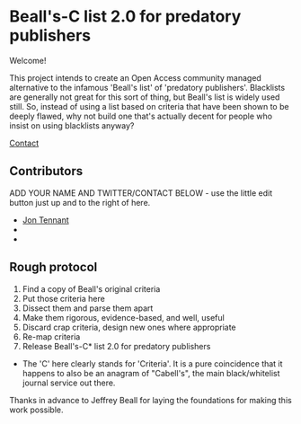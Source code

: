 # Beall's-C list 2.0 for predatory publishers

Welcome!

This project intends to create an Open Access community managed alternative to the infamous 'Beall's list' of 'predatory publishers'. Blacklists are generally not great for this sort of thing, but Beall's list is widely used still. So, instead of using a list based on criteria that have been shown to be deeply flawed, why not build one that's actually decent for people who insist on using blacklists anyway?

[Contact](mailto:jon.tennant.2@gmail.com)

## Contributors 

ADD YOUR NAME AND TWITTER/CONTACT BELOW - use the little edit button just up and to the right of here.

* [Jon Tennant](https://twitter.com/protohedgehog)
* 
* 

## Rough protocol

1. Find a copy of Beall's original criteria
2. Put those criteria here
3. Dissect them and parse them apart
4. Make them rigorous, evidence-based, and well, useful
5. Discard crap criteria, design new ones where appropriate
6. Re-map criteria
7. Release Beall's-C* list 2.0 for predatory publishers

* The 'C' here clearly stands for 'Criteria'. It is a pure coincidence that it happens to also be an anagram of "Cabell's", the main black/whitelist journal service out there.

Thanks in advance to Jeffrey Beall for laying the foundations for making this work possible.
